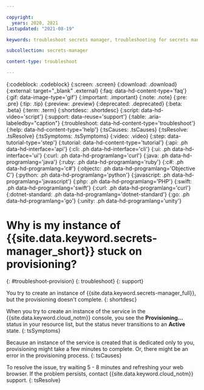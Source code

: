 ```yaml
---

copyright:
  years: 2020, 2021
lastupdated: "2021-08-19"

keywords: troubleshoot secrets manager, troubleshooting for secrets manager provisioning, provisioning stuck, provisioning stuck, troubleshooting Secrets Manager, unable to create instance, can't create instance

subcollection: secrets-manager

content-type: troubleshoot

---
```


{:codeblock: .codeblock}
{:screen: .screen}
{:download: .download}
{:external: target="_blank" .external}
{:faq: data-hd-content-type='faq'}
{:gif: data-image-type='gif'}
{:important: .important}
{:note: .note}
{:pre: .pre}
{:tip: .tip}
{:preview: .preview}
{:deprecated: .deprecated}
{:beta: .beta}
{:term: .term}
{:shortdesc: .shortdesc}
{:script: data-hd-video='script'}
{:support: data-reuse='support'}
{:table: .aria-labeledby="caption"}
{:troubleshoot: data-hd-content-type='troubleshoot'}
{:help: data-hd-content-type='help'}
{:tsCauses: .tsCauses}
{:tsResolve: .tsResolve}
{:tsSymptoms: .tsSymptoms}
{:video: .video}
{:step: data-tutorial-type='step'}
{:tutorial: data-hd-content-type='tutorial'}
{:api: .ph data-hd-interface='api'}
{:cli: .ph data-hd-interface='cli'}
{:ui: .ph data-hd-interface='ui'}
{:curl: .ph data-hd-programlang='curl'}
{:java: .ph data-hd-programlang='java'}
{:ruby: .ph data-hd-programlang='ruby'}
{:c#: .ph data-hd-programlang='c#'}
{:objectc: .ph data-hd-programlang='Objective C'}
{:python: .ph data-hd-programlang='python'}
{:javascript: .ph data-hd-programlang='javascript'}
{:php: .ph data-hd-programlang='PHP'}
{:swift: .ph data-hd-programlang='swift'}
{:curl: .ph data-hd-programlang='curl'}
{:dotnet-standard: .ph data-hd-programlang='dotnet-standard'}
{:go: .ph data-hd-programlang='go'}
{:unity: .ph data-hd-programlang='unity'}


# Why is my instance of {{site.data.keyword.secrets-manager_short}} stuck on provisioning?
{: #troubleshoot-provision}
{: troubleshoot}
{: support}

You try to create an instance of {{site.data.keyword.secrets-manager_full}}, but the provisioning doesn't complete.
{: shortdesc}


When you try to create an instance of the service in the {{site.data.keyword.cloud_notm}} console, you see the **Provisioning...** status in your resource list, but the status never transitions to an **Active** state.
{: tsSymptoms}

Because an instance of the service is created that is dedicated only to you, provisioning might take a few minutes to complete. Or, there might be an error in the provisioning process.
{: tsCauses}

To resolve the issue, try waiting 5 - 8 minutes and refreshing your web browser. If the problem persists, contact {{site.data.keyword.cloud_notm}} support.
{: tsResolve}



